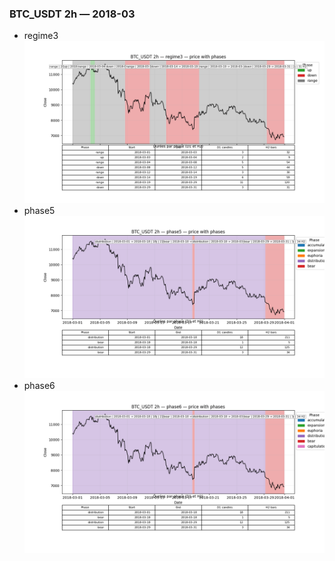 ### BTC_USDT 2h — 2018-03

- regime3
![BTC_USDT_2h_regime3_2018-03_phase_price.png](outputs/fourier/phase_monthly/BTC_USDT/2h/2018/2018-03/BTC_USDT_2h_regime3_2018-03_phase_price.png)
- phase5
![BTC_USDT_2h_phase5_2018-03_phase_price.png](outputs/fourier/phase_monthly/BTC_USDT/2h/2018/2018-03/BTC_USDT_2h_phase5_2018-03_phase_price.png)
- phase6
![BTC_USDT_2h_phase6_2018-03_phase_price.png](outputs/fourier/phase_monthly/BTC_USDT/2h/2018/2018-03/BTC_USDT_2h_phase6_2018-03_phase_price.png)